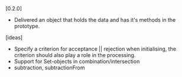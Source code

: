 
[0.2.0]

* Delivered an object that holds the data and has it's methods in the prototype.

[ideas]

* Specify a criterion for acceptance || rejection when initialising,
  the criterion should also play a role in the processing.
* Support for Set-objects in combination/intersection
* subtraction, subtractionFrom
